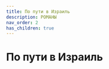 ```yaml
---
title: По пути в Израиль
description: РОМАНЫ
nav_order: 2
has_children: true
---
```


# По пути в Израиль